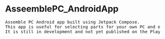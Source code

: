 # AsseemblePC_AndroidApp
<pre>
Assemble PC Android app built using Jetpack Compose.
This app is useful for selecting parts for your own PC and estimating the total cost.
It is still in development and not yet published on the PlayStore.
</pre>